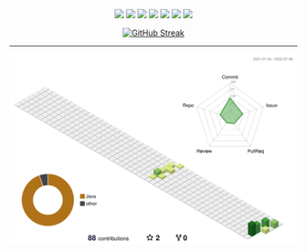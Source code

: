 <div align="center">

![](https://img.shields.io/badge/OS-Linux-informational?style=flat&logo=<Linux>&logoColor=white&color=2bbc8a)
![](https://img.shields.io/badge/Code-Java-informational?style=flat&logo=<Linux>&logoColor=white&color=2bbc8a)
![](https://img.shields.io/badge/Code-C-informational?style=flat&logo=<Linux>&logoColor=white&color=2bbc8a)
![](https://img.shields.io/badge/Code-Python-informational?style=flat&logo=<Linux>&logoColor=white&color=2bbc8a)
![](https://img.shields.io/badge/Code-x64_Assembly-informational?style=flat&logo=<Linux>&logoColor=white&color=2bbc8a)
![](https://img.shields.io/badge/Editor-IntelliJ_IDEA-informational?style=flat&logo=<Linux>&logoColor=white&color=2bbc8a)
![](https://img.shields.io/badge/Tool-MySQL-informational?style=flat&logo=<Linux>&logoColor=white&color=2bbc8a)

</div>


<div align="center">

  [![GitHub Streak](http://github-readme-streak-stats.herokuapp.com?user=AuTEraZer&hide_border=true&date_format=M%20j%5B%2C%20Y%5D)](https://git.io/streak-stats)
  
</div>

---

![](./profile-3d-contrib/profile-green-animate.svg)
